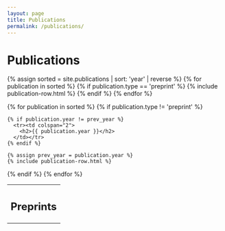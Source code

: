 ```yaml
---
layout: page
title: Publications
permalink: /publications/
---
```


<h1>Publications</h1>

<table class="publications">

<tr><td colspan="2">
  <h2>Preprints</h2>
</td></tr>

{% assign sorted = site.publications | sort: 'year' | reverse %}
{% for publication in sorted %}
  {% if publication.type == 'preprint' %}
    {% include publication-row.html %}
  {% endif %}
{% endfor %}

{% for publication in sorted %}
  {% if publication.type != 'preprint' %}

    {% if publication.year != prev_year %}
      <tr><td colspan="2">
        <h2>{{ publication.year }}</h2>
      </td></tr>
    {% endif %}

    {% assign prev_year = publication.year %}
    {% include publication-row.html %}

  {% endif %}
{% endfor %}

</table>
